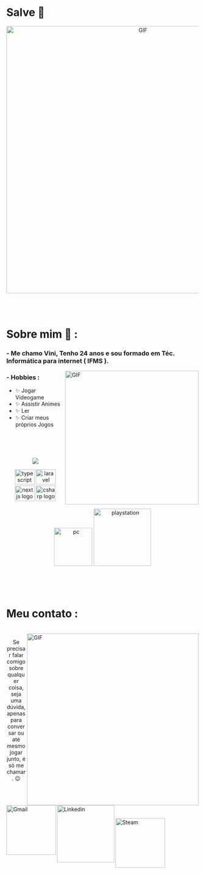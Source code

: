# Salve 👋

<div align="center">
<img hight="300" width="700" alt="GIF" align="center" src="https://cdnb.artstation.com/p/assets/images/images/043/940/677/large/dao-trong-le-6.jpg?1638685801">
</div>

</br>
</br>
</br>

# Sobre mim 💬 :

### - Me chamo Vini, Tenho 24 anos e sou formado em Téc. Informática para internet ( IFMS ).

<img hight="350" width="350" alt="GIF" align="right" src="https://i.pinimg.com/564x/f3/c9/9c/f3c99cee1df6c431c8f77d6642916bd3.jpg">

### - Hobbies : 
- ✨ Jogar Videogame
- ✨ Assistir Animes
- ✨ Ler
- ✨ Criar meus próprios Jogos

</br>
</br>
</br>

<p align="center" >  
  <a href="https://github.com/devmarcosv/github-readme-stats"> 
<img  src="https://github-readme-stats.vercel.app/api?username=devmarcosv&&show_icons=true&theme=radical"/>
  </a>
  </p>

  <p align="center">

<!-- For more icons please follow  https://github.com/MikeCodesDotNET/ColoredBadges -->
<img src="https://cdn.jsdelivr.net/gh/devicons/devicon/icons/typescript/typescript-original.svg" height="40" width="52" alt="typescript logo"  />
<img src="https://cdn.jsdelivr.net/gh/devicons/devicon/icons/laravel/laravel-original.svg" height="40" width="52" alt="laravel logo"  />
<img src="https://cdn.jsdelivr.net/gh/devicons/devicon/icons/nextjs/nextjs-original.svg" height="40" width="52" alt="nextjs logo"  />
<img src="https://cdn.jsdelivr.net/gh/devicons/devicon/icons/csharp/csharp-original.svg" height="40" width="52" alt="csharp logo"  />


</br>
</br>
<img src="https://github.com/Xx-Ashutosh-xX/Xx-Ashutosh-xX/blob/master/assets/icons/pc.png" alt="pc" width="100" hight="50">
<img src="https://github.com/Xx-Ashutosh-xX/Xx-Ashutosh-xX/blob/master/assets/icons/playstation@3x.png" alt="playstation" width="150" hight="50">
</p>
</br>
</br>
</br>

# Meu contato :

<p>
 </br>


<img hight="320" width="450" align="right" alt="GIF" src="https://github.com/Xx-Ashutosh-xX/Xx-Ashutosh-xX/blob/master/assets/93195.gif">
<p align="center"> Se precisar falar comigo sobre qualquer coisa, seja uma dúvida, apenas para conversar ou até mesmo jogar junto, é só me chamar. 😉
</p>
</br>
<a href="devmarcosvinicius@gmail.com">
 <img align="left" alt="Gmail" width="130" hight="100" src="https://github.com/Xx-Ashutosh-xX/Xx-Ashutosh-xX/blob/master/assets/icons/gmail.png" />
</a>
<a href="https://www.linkedin.com/in/marcos-vin%C3%ADcius-da-silva-santos-050973191/">
  <img align="left" alt="Linkedin" width="150" hight="100" src="https://github.com/Xx-Ashutosh-xX/Xx-Ashutosh-xX/blob/master/assets/icons/linkedin.png" />
</br>
</br>
</br>
</a>
<a href="https://steamcommunity.com/profiles/76561198182224539/">
  <img align="left" alt="Steam" width="130" hight="100" src="https://github.com/Xx-Ashutosh-xX/Xx-Ashutosh-xX/blob/master/assets/icons/steam.png" />
</a>
 </p>
 

</br>
</br>
</br>
</br>
</br>
</br>
</br>
